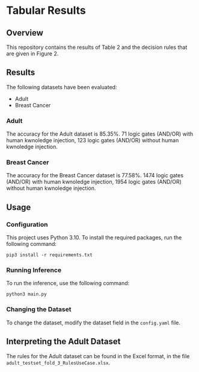 # Tabular Results

## Overview

This repository contains the results of Table 2 and the decision rules that are given in Figure 2.

## Results

The following datasets have been evaluated:

- Adult
- Breast Cancer

### Adult
The accuracy for the Adult dataset is 85.35%.
71 logic gates (AND/OR) with human kwnoledge injection, 123 logic gates (AND/OR) without human kwnoledge injection.

### Breast Cancer
The accuracy for the Breast Cancer dataset is 77.58%.
1474 logic gates (AND/OR) with human kwnoledge injection, 1954 logic gates (AND/OR) without human kwnoledge injection.

## Usage

### Configuration
This project uses Python 3.10. To install the required packages, run the following command:

```
pip3 install -r requirements.txt
```

### Running Inference

To run the inference, use the following command:

```
python3 main.py
```

### Changing the Dataset

To change the dataset, modify the dataset field in the `config.yaml` file.

## Interpreting the Adult Dataset

The rules for the Adult dataset can be found in the Excel format, in the file `adult_testset_fold_3_RulesUseCase.xlsx`.
